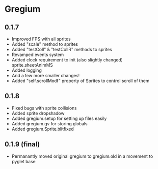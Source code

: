 # Gregium

## 0.1.7

- Improved FPS with all sprites
- Added "scale" method to sprites
- Added "testColl" & "testCollR" methods to sprites
- Revamped events system
- Added clock requirement to init (also slightly changed) sprite.sheetAnimMS
- Added logging
- And a few more smaller changes!
- Added "self.scrollModf" property of Sprites to control scroll of them

## 0.1.8

- Fixed bugs with sprite collisions
- Added sprite dropshadow
- Added gregium.setup for setting up files easily
- Added gregium.gv for storing globals
- Added gregium.Sprite.blitfixed

## 0.1.9 (final)

- Permanantly moved original gregium to gregium.old in a movement to pyglet base
